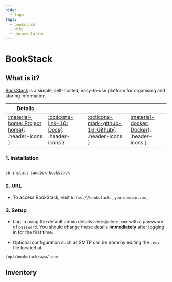 ```yaml
---
hide:
  - tags
tags:
  - bookstack
  - wiki
  - documentation
---
```


# BookStack

## What is it?

[BookStack](https://www.bookstackapp.com/) is a simple, self-hosted, easy-to-use platform for organising and storing information.

| Details     |             |             |             |
|-------------|-------------|-------------|-------------|
| [:material-home: Project home](https://www.bookstackapp.com/){: .header-icons } | [:octicons-link-16: Docs](https://www.bookstackapp.com/docs){: .header-icons } | [:octicons-mark-github-16: Github](https://github.com/BookStackApp/BookStack){: .header-icons } | [:material-docker: Docker](https://hub.docker.com/r/linuxserver/bookstack){: .header-icons }|

### 1. Installation

``` shell

sb install sandbox-bookstack

```

### 2. URL

- To access BookStack, visit `https://bookstack._yourdomain.com_`

### 3. Setup

- Log in using the default admin details `admin@admin.com` with a password of `password`. You should change these details **immediately** after logging in for the first time.

- Optional configuration such as SMTP can be done by editing the `.env` file located at: 

```
/opt/bookstack/www/.env
```

## Inventory
<!-- BEGIN SALTBOX MANAGED VARIABLES SECTION -->
<!-- END SALTBOX MANAGED VARIABLES SECTION -->
